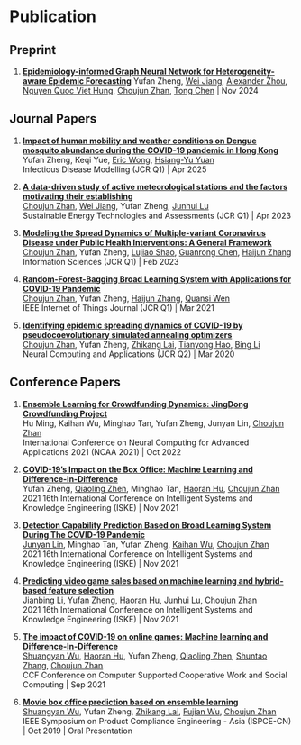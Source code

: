 # Publication

## Preprint

1. **[Epidemiology-informed Graph Neural Network for Heterogeneity-aware Epidemic Forecasting](https://arxiv.org/abs/2411.17372)**
   Yufan Zheng, [Wei Jiang](https://openreview.net/profile?id=~Wei_Jiang16), [Alexander Zhou](https://atzhou.com/), [Nguyen Quoc Viet Hung](https://experts.griffith.edu.au/9203-henry-nguyen/about), [Choujun Zhan](https://scholar.google.com/citations?user=CQjEUkAAAAAJ), [Tong Chen](https://about.uq.edu.au/experts/27868) | Nov 2024
   
## Journal Papers

1. **[Impact of human mobility and weather conditions on Dengue mosquito abundance during the COVID-19 pandemic in Hong Kong](https://www.sciencedirect.com/science/article/pii/S2468042725000284)**  
   Yufan Zheng, Keqi Yue, [Eric Wong](https://www.ee.cityu.edu.hk/~ewong/), [Hsiang-Yu Yuan](https://www.cityu.edu.hk/bms/profile/seanyuan.htm/)  
   Infectious Disease Modelling (JCR Q1) | Apr 2025

2. **[A data-driven study of active meteorological stations and the factors motivating their establishing](https://www.sciencedirect.com/science/article/pii/S2213138823001406)**  
   [Choujun Zhan](https://scholar.google.com/citations?user=CQjEUkAAAAAJ), [Wei Jiang](https://scholar.google.com.hk/citations?hl=zh-CN&user=L8Z_cSsAAAAJ), Yufan Zheng, [Junhui Lu](https://www.researchgate.net/scientific-contributions/Qizhi-Zhang-2169956937)  
   Sustainable Energy Technologies and Assessments (JCR Q1) | Apr 2023

3. **[Modeling the Spread Dynamics of Multiple-variant Coronavirus Disease under Public Health Interventions: A General Framework](https://www.sciencedirect.com/science/article/pii/S002002552300172X)**  
   [Choujun Zhan](https://scholar.google.com/citations?user=CQjEUkAAAAAJ), Yufan Zheng, [Lujiao Shao](https://www.ee.cityu.edu.hk/~gchen/), [Guanrong Chen](https://www.ee.cityu.edu.hk/~gchen/), [Haijun Zhang](https://dl2link.com/)  
   Information Sciences (JCR Q1) | Feb 2023

4. **[Random-Forest-Bagging Broad Learning System with Applications for COVID-19 Pandemic](https://ieeexplore.ieee.org/document/9380648/)**  
   [Choujun Zhan](https://scholar.google.com/citations?user=CQjEUkAAAAAJ), Yufan Zheng, [Haijun Zhang](https://dl2link.com/), [Quansi Wen](https://www.researchgate.net/scientific-contributions/Quansi-Wen-2157669220)  
   IEEE Internet of Things Journal (JCR Q1) | Mar 2021

5. **[Identifying epidemic spreading dynamics of COVID-19 by pseudocoevolutionary simulated annealing optimizers](https://link.springer.com/article/10.1007/s00521-020-05285-9)**  
   [Choujun Zhan](https://scholar.google.com/citations?user=CQjEUkAAAAAJ), Yufan Zheng, [Zhikang Lai](https://scholar.google.com.hk/citations?user=eUJqqJYAAAAJ), [Tianyong Hao](https://dblp.org/pid/81/6701.html), [Bing Li](https://dblp.org/pid/81/6701.html)  
   Neural Computing and Applications (JCR Q2) | Mar 2020

## Conference Papers

1. **[Ensemble Learning for Crowdfunding Dynamics: JingDong Crowdfunding Project](https://link.springer.com/chapter/10.1007/978-981-19-6135-9_28)**  
   Hu Ming, Kaihan Wu, Minghao Tan, Yufan Zheng, Junyan Lin, [Choujun Zhan](https://scholar.google.com/citations?user=CQjEUkAAAAAJ)  
   International Conference on Neural Computing for Advanced Applications 2021 (NCAA 2021) | Oct 2022

2. **[COVID-19’s Impact on the Box Office: Machine Learning and Difference-in-Difference](https://ieeexplore.ieee.org/abstract/document/9755401)**  
   Yufan Zheng, [Qiaoling Zhen](https://scholar.google.com/citations?user=CQjEUkAAAAAJ), Minghao Tan, [Haoran Hu](https://scholar.google.com/citations?user=CQjEUkAAAAAJ), [Choujun Zhan](https://scholar.google.com/citations?user=CQjEUkAAAAAJ)  
   2021 16th International Conference on Intelligent Systems and Knowledge Engineering (ISKE) | Nov 2021

3. **[Detection Capability Prediction Based on Broad Learning System During The COVID-19 Pandemic](https://ieeexplore.ieee.org/abstract/document/9755321/)**  
   [Junyan Lin](https://scholar.google.com/citations?user=CQjEUkAAAAAJ), Minghao Tan, Yufan Zheng, [Kaihan Wu](https://scholar.google.com/citations?user=CQjEUkAAAAAJ), [Choujun Zhan](https://scholar.google.com/citations?user=CQjEUkAAAAAJ)  
   2021 16th International Conference on Intelligent Systems and Knowledge Engineering (ISKE) | Nov 2021

4. **[Predicting video game sales based on machine learning and hybrid-based feature selection](https://ieeexplore.ieee.org/abstract/document/9755343/)**  
   [Jianbing Li](https://scholar.google.com/citations?user=CQjEUkAAAAAJ), Yufan Zheng, [Haoran Hu](https://scholar.google.com/citations?user=CQjEUkAAAAAJ), [Junhui Lu](https://scholar.google.com/citations?user=CQjEUkAAAAAJ), [Choujun Zhan](https://scholar.google.com/citations?user=CQjEUkAAAAAJ)  
   2021 16th International Conference on Intelligent Systems and Knowledge Engineering (ISKE) | Nov 2021

5. **[The impact of COVID-19 on online games: Machine learning and Difference-In-Difference](https://link.springer.com/chapter/10.1007/978-981-19-4549-6_35)**  
   [Shuangyan Wu](https://scholar.google.com/citations?user=CQjEUkAAAAAJ), [Haoran Hu](https://scholar.google.com/citations?user=CQjEUkAAAAAJ), Yufan Zheng, [Qiaoling Zhen](https://scholar.google.com/citations?user=CQjEUkAAAAAJ), [Shuntao Zhang](https://scholar.google.com/citations?user=CQjEUkAAAAAJ), [Choujun Zhan](https://scholar.google.com/citations?user=CQjEUkAAAAAJ)  
   CCF Conference on Computer Supported Cooperative Work and Social Computing | Sep 2021

6. **[Movie box office prediction based on ensemble learning](https://ieeexplore.ieee.org/document/8958631)**  
   [Shuangyan Wu](https://scholar.google.com/citations?user=CQjEUkAAAAAJ), Yufan Zheng, [Zhikang Lai](https://scholar.google.com.hk/citations?user=eUJqqJYAAAAJ), [Fujian Wu](https://scholar.google.com/citations?user=CQjEUkAAAAAJ), [Choujun Zhan](https://scholar.google.com/citations?user=CQjEUkAAAAAJ)  
   IEEE Symposium on Product Compliance Engineering - Asia (ISPCE-CN) | Oct 2019 | Oral Presentation
